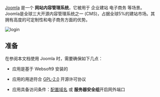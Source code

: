 [Joomla](https://www.joomla.org/) 是一个 **网站内容管理系统**，它被用于 企业建站 电子商务  等场景。Joomla是全球三大开源内容管理系统之一 (CMS)，占据全球5%的建站市场。其拥有高度的可定制性和电子商务方面的优势。


![login](https://libs.websoft9.com/Websoft9/DocsPicture/zh/joomla/joomla-wizard7-websoft9.png)


## 准备

在参阅本文档使用 Joomla 时，需要确保如下几点：

- 应用是基于 Websoft9 安装的

- 应用的用途符合 [GPL-2.0](https://opensource.org/licenses/GPL-2.0) 开源许可协议

- 应用具备访问条件：[配置域名](./guide/appsetdomain) 或 **服务器安全组**开启网外端口